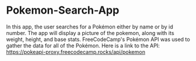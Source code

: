# Pokemon-Search-App

In this app, the user searches for a Pokémon either by name or by id number. The app will display a picture of the pokemon, along with its weight, height, and base stats. FreeCodeCamp's Pokémon API was used to gather the data for all of the Pokémon. Here is a link to the API: https://pokeapi-proxy.freecodecamp.rocks/api/pokemon
